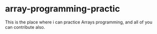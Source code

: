# array-programming-practic
This is the place where i can practice Arrays programming, and all of you can contribute also.

